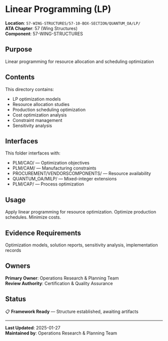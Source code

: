 # Linear Programming (LP)

**Location**: `57-WING-STRUCTURES/57-10-BOX-SECTION/QUANTUM_OA/LP/`  
**ATA Chapter**: 57 (Wing Structures)  
**Component**: 57-WING-STRUCTURES

## Purpose

Linear programming for resource allocation and scheduling optimization

## Contents

This directory contains:

- LP optimization models
- Resource allocation studies
- Production scheduling optimization
- Cost optimization analysis
- Constraint management
- Sensitivity analysis

## Interfaces

This folder interfaces with:

- PLM/CAO/ — Optimization objectives
- PLM/CAM/ — Manufacturing constraints
- PROCUREMENT/VENDORSCOMPONENTS/ — Resource availability
- QUANTUM_OA/MILP/ — Mixed-integer extensions
- PLM/CAP/ — Process optimization

## Usage

Apply linear programming for resource optimization. Optimize production schedules. Minimize costs.

## Evidence Requirements

Optimization models, solution reports, sensitivity analysis, implementation records

## Owners

**Primary Owner**: Operations Research & Planning Team  
**Review Authority**: Certification & Quality Assurance

## Status

📋 **Framework Ready** — Structure established, awaiting artifacts

---

**Last Updated**: 2025-01-27  
**Maintained by**: Operations Research & Planning Team
